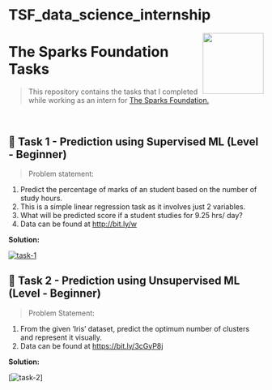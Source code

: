 # TSF_data_science_internship

<img align = right height = 120 width = 120 src = https://www.thesparksfoundationsingapore.org/images/logo_small.png>

#  The Sparks Foundation Tasks
> This repository contains the tasks that I completed while working as an intern for [The Sparks Foundation.](https://www.thesparksfoundationsingapore.org/)

<br>

## 🌟 Task 1 - Prediction using Supervised ML (Level - Beginner)


> Problem statement:

1. Predict the percentage of marks of an student based on the number of study hours.
2. This is a simple linear regression task as it involves just 2 variables.
3. What will be predicted score if a student studies for 9.25 hrs/ day?
4. Data can be found at http://bit.ly/w

**Solution:**

[![task-1](https://img.shields.io/badge/Prediction_using_Supervised_ML-Level_Beginner-971901?style=for-the-badge&logo=GITHUB)](https://github.com/Arun-rd/TSF_data_science_internship/tree/main/Task%201%20-%20Prediction%20using%20Supervised%20ML%20-%20Beginner)

## 🌟 Task 2 - Prediction using Unsupervised ML (Level - Beginner)

> Problem Statement:
1. From the given ‘Iris’ dataset, predict the optimum number of clusters and represent it visually.
2. Data can be found at https://bit.ly/3cGyP8j

**Solution:**

[![task-2](https://img.shields.io/badge/Prediction_using_Unsupervised_ML-Level_Beginner-971901?style=for-the-badge&logo=GITHUB)]
